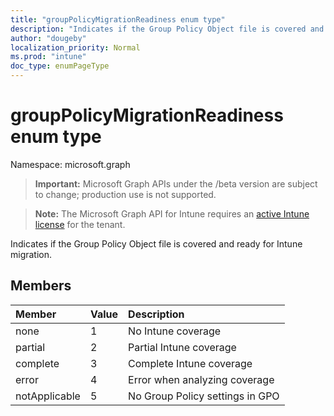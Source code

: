 ```yaml
---
title: "groupPolicyMigrationReadiness enum type"
description: "Indicates if the Group Policy Object file is covered and ready for Intune migration."
author: "dougeby"
localization_priority: Normal
ms.prod: "intune"
doc_type: enumPageType
---
```


# groupPolicyMigrationReadiness enum type

Namespace: microsoft.graph

> **Important:** Microsoft Graph APIs under the /beta version are subject to change; production use is not supported.

> **Note:** The Microsoft Graph API for Intune requires an [active Intune license](https://go.microsoft.com/fwlink/?linkid=839381) for the tenant.

Indicates if the Group Policy Object file is covered and ready for Intune migration.

## Members
|Member|Value|Description|
|:---|:---|:---|
|none|1|No Intune coverage|
|partial|2|Partial Intune coverage|
|complete|3|Complete Intune coverage|
|error|4|Error when analyzing coverage|
|notApplicable|5|No Group Policy settings in GPO|





